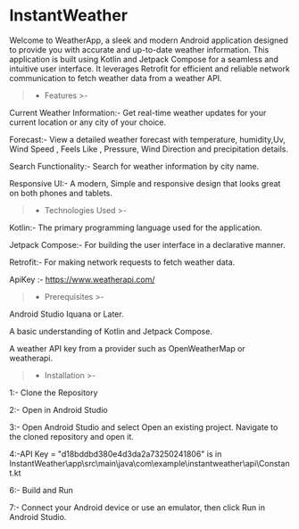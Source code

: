 # InstantWeather
 Welcome to WeatherApp, a sleek and modern Android application designed to provide you with accurate and up-to-date weather information. This application is built using Kotlin and Jetpack Compose for a seamless and intuitive user interface. It leverages Retrofit for efficient and reliable network communication to fetch weather data from a weather API.

>- Features >-

Current Weather Information:- Get real-time weather updates for your current location or any city of your choice.

Forecast:- View a detailed weather forecast with temperature, humidity,Uv, Wind Speed , Feels Like , Pressure, Wind Direction and precipitation details.

Search Functionality:- Search for weather information by city name.

Responsive UI:- A modern, Simple and responsive design that looks great on both phones and tablets.

>- Technologies Used >-
 
Kotlin:- The primary programming language used for the application.

Jetpack Compose:- For building the user interface in a declarative manner.

Retrofit:- For making network requests to fetch weather data.

ApiKey :- https://www.weatherapi.com/


>- Prerequisites >-

Android Studio Iquana or Later.

A basic understanding of Kotlin and Jetpack Compose.

A weather API key from a provider such as OpenWeatherMap or weatherapi.

>- Installation >-

1:- Clone the Repository

2:- Open in Android Studio

3:- Open Android Studio and select Open an existing project. Navigate to the cloned repository and open it.

4:-API Key = "d18bddbd380e4d3da2a73250241806" is in InstantWeather\app\src\main\java\com\example\instantweather\api\Constant.kt

6:- Build and Run

7:- Connect your Android device or use an emulator, then click Run in Android Studio.
